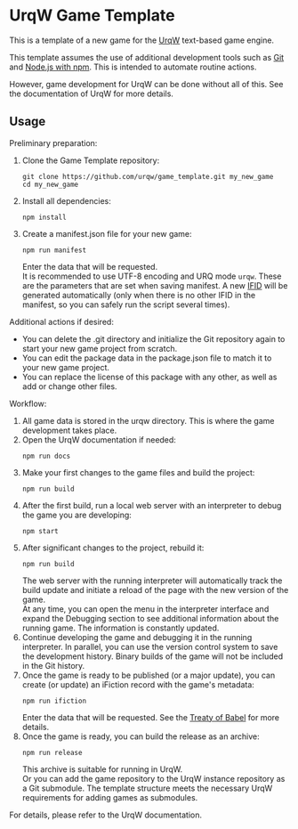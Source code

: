 # UrqW Game Template

This is a template of a new game for the [UrqW](https://github.com/urqw/UrqW) text-based game engine.

This template assumes the use of additional development tools such as [Git](https://git-scm.com) and [Node.js with npm](https://nodejs.org). This is intended to automate routine actions.

However, game development for UrqW can be done without all of this. See the documentation of UrqW for more details.

## Usage

Preliminary preparation:

1. Clone the Game Template repository:
	```shell
	git clone https://github.com/urqw/game_template.git my_new_game
	cd my_new_game
	```
2. Install all dependencies:
	```shell
	npm install
	```
3. Create a manifest.json file for your new game:
	```shell
	npm run manifest
	```
	Enter the data that will be requested. \
	It is recommended to use UTF-8 encoding and URQ mode `urqw`. These are the parameters that are set when saving manifest. A new [IFID](https://babel.ifarchive.org) will be generated automatically (only when there is no other IFID in the manifest, so you can safely run the script several times).

Additional actions if desired:

* You can delete the .git directory and initialize the Git repository again to start your new game project from scratch.
* You can edit the package data in the package.json file to match it to your new game project.
* You can replace the license of this package with any other, as well as add or change other files.

Workflow:

1. All game data is stored in the urqw directory. This is where the game development takes place.
2. Open the UrqW documentation if needed:
	```shell
	npm run docs
	```
3. Make your first changes to the game files and build the project:
	```shell
	npm run build
	```
4. After the first build, run a local web server with an interpreter to debug the game you are developing:
	```shell
	npm start
	```
5. After significant changes to the project, rebuild it:
	```shell
	npm run build
	```
	The web server with the running interpreter will automatically track the build update and initiate a reload of the page with the new version of the game. \
	At any time, you can open the menu in the interpreter interface and expand the Debugging section to see additional information about the running game. The information is constantly updated.
6. Continue developing the game and debugging it in the running interpreter. In parallel, you can use the version control system to save the development history. Binary builds of the game will not be included in the Git history.
7. Once the game is ready to be published (or a major update), you can create (or update) an iFiction record with the game's metadata:
	```shell
	npm run ifiction
	```
	Enter the data that will be requested. See the [Treaty of Babel](https://babel.ifarchive.org) for more details.
8. Once the game is ready, you can build the release as an archive:
	```shell
	npm run release
	```
	This archive is suitable for running in UrqW. \
	Or you can add the game repository to the UrqW instance repository as a Git submodule. The template structure meets the necessary UrqW requirements for adding games as submodules.

For details, please refer to the UrqW documentation.
